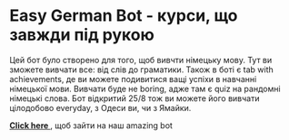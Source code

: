 # Easy German Bot - курси, що завжди під рукою

Цей бот було створено для того, щоб вивчти німецьку мову. 
Тут ви зможете вивчати все: від слів до граматики. Також в боті є tab with achievements,
де ви можете подивитися ващі успіхи в навчанні німецької мови. Вивчати буде не boring,
адже там є quiz на рандомні німецькі слова. Бот відкритий 25/8 тож ви можете його
вивчати цілодобово everyday, з Одеси ви, чи з Ямайки. 

<b>[ Click here ](https://t.me/easy_german_bot)</b>, щоб зайти на наш amazing bot

